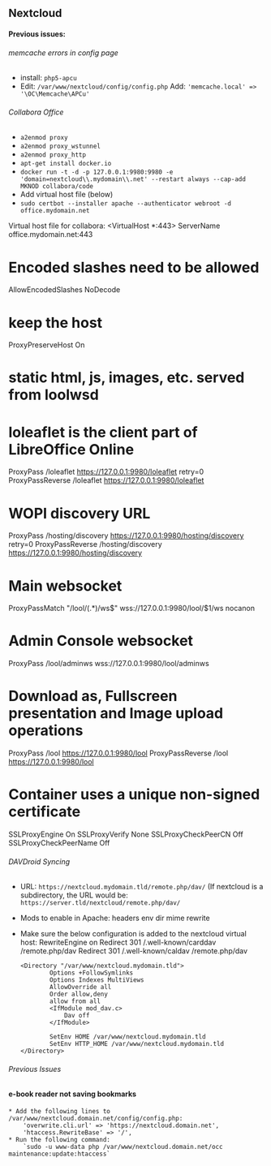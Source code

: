 ## Nextcloud

#### Previous issues:

######  memcache errors in config page
  * install: `php5-apcu`
  * Edit: `/var/www/nextcloud/config/config.php`
     Add: `'memcache.local' => '\OC\Memcache\APCu'`

###### Collabora Office
  * `a2enmod proxy`
  * `a2enmod proxy_wstunnel`
  * `a2enmod proxy_http`
  * `apt-get install docker.io`
  * `docker run -t -d -p 127.0.0.1:9980:9980 -e 'domain=nextcloud\\.mydomain\\.net' --restart always --cap-add MKNOD collabora/code`
  * Add virtual host file (below)
  * `sudo certbot --installer apache --authenticator webroot -d office.mydomain.net`

Virtual host file for collabora:
<VirtualHost *:443>
ServerName office.mydomain.net:443

# Encoded slashes need to be allowed
AllowEncodedSlashes NoDecode

# keep the host
ProxyPreserveHost On

# static html, js, images, etc. served from loolwsd
# loleaflet is the client part of LibreOffice Online
ProxyPass           /loleaflet https://127.0.0.1:9980/loleaflet retry=0
ProxyPassReverse    /loleaflet https://127.0.0.1:9980/loleaflet

# WOPI discovery URL
ProxyPass           /hosting/discovery https://127.0.0.1:9980/hosting/discovery retry=0
ProxyPassReverse    /hosting/discovery https://127.0.0.1:9980/hosting/discovery

# Main websocket
ProxyPassMatch "/lool/(.*)/ws$" wss://127.0.0.1:9980/lool/$1/ws nocanon

# Admin Console websocket
ProxyPass   /lool/adminws wss://127.0.0.1:9980/lool/adminws

# Download as, Fullscreen presentation and Image upload operations
ProxyPass           /lool https://127.0.0.1:9980/lool
ProxyPassReverse    /lool https://127.0.0.1:9980/lool

# Container uses a unique non-signed certificate
SSLProxyEngine On
SSLProxyVerify None
SSLProxyCheckPeerCN Off
SSLProxyCheckPeerName Off

</VirtualHost>

###### DAVDroid Syncing
  * URL: `https://nextcloud.mydomain.tld/remote.php/dav/`
    (If nextcloud is a subdirectory, the URL would be:
    `https://server.tld/nextcloud/remote.php/dav/`
  * Mods to enable in Apache: headers env dir mime rewrite
  * Make sure the below configuration is added to the nextcloud virtual host:
		RewriteEngine on
        Redirect 301 /.well-known/carddav /remote.php/dav
        Redirect 301 /.well-known/caldav /remote.php/dav

        <Directory "/var/www/nextcloud.mydomain.tld">
                Options +FollowSymlinks
                Options Indexes MultiViews
                AllowOverride all
                Order allow,deny
                allow from all
                <IfModule mod_dav.c>
                    Dav off
                </IfModule>

                SetEnv HOME /var/www/nextcloud.mydomain.tld
                SetEnv HTTP_HOME /var/www/nextcloud.mydomain.tld
        </Directory>

###### Previous Issues

#### e-book reader not saving bookmarks
    * Add the following lines to /var/www/nextcloud.domain.net/config/config.php:
        'overwrite.cli.url' => 'https://nextcloud.domain.net',
        'htaccess.RewriteBase' => '/',
    * Run the following command:
        `sudo -u www-data php /var/www/nextcloud.domain.net/occ maintenance:update:htaccess`

